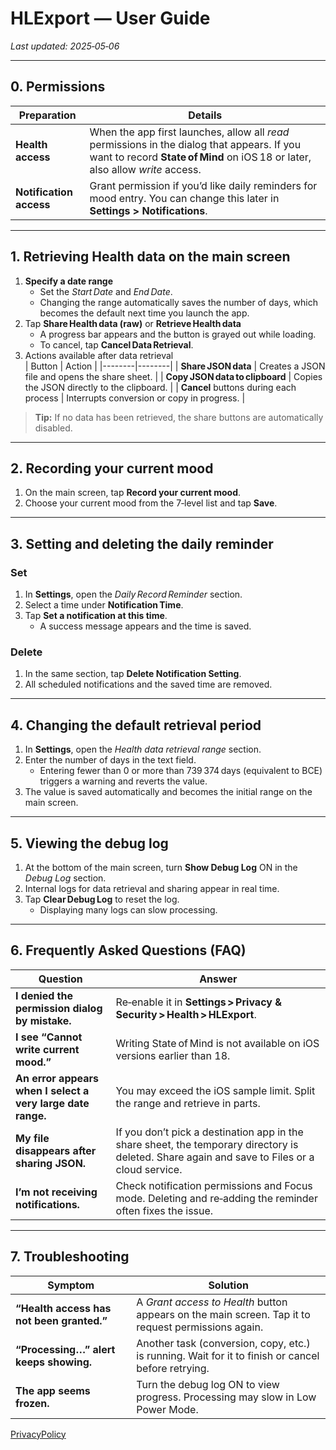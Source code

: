# HLExport — User Guide  
*Last updated: 2025‑05‑06*

---

## 0. Permissions
| Preparation | Details |
|-------------|---------|
| **Health access** | When the app first launches, allow all *read* permissions in the dialog that appears. If you want to record **State of Mind** on iOS 18 or later, also allow *write* access. |
| **Notification access** | Grant permission if you’d like daily reminders for mood entry. You can change this later in **Settings > Notifications**. |

---

## 1. Retrieving Health data on the main screen
1. **Specify a date range**  
   - Set the *Start Date* and *End Date*.  
   - Changing the range automatically saves the number of days, which becomes the default next time you launch the app.
2. Tap **Share Health data (raw)** or **Retrieve Health data**  
   - A progress bar appears and the button is grayed out while loading.  
   - To cancel, tap **Cancel Data Retrieval**.
3. Actions available after data retrieval  
   | Button | Action |
   |--------|--------|
   | **Share JSON data** | Creates a JSON file and opens the share sheet. |
   | **Copy JSON data to clipboard** | Copies the JSON directly to the clipboard. |
   | **Cancel** buttons during each process | Interrupts conversion or copy in progress. |

> **Tip:** If no data has been retrieved, the share buttons are automatically disabled.

---

## 2. Recording your current mood
1. On the main screen, tap **Record your current mood**.  
2. Choose your current mood from the 7‑level list and tap **Save**.  

---

## 3. Setting and deleting the daily reminder
### Set
1. In **Settings**, open the *Daily Record Reminder* section.  
2. Select a time under **Notification Time**.  
3. Tap **Set a notification at this time**.  
   - A success message appears and the time is saved.

### Delete
1. In the same section, tap **Delete Notification Setting**.  
2. All scheduled notifications and the saved time are removed.

---

## 4. Changing the default retrieval period
1. In **Settings**, open the *Health data retrieval range* section.  
2. Enter the number of days in the text field.  
   - Entering fewer than 0 or more than 739 374 days (equivalent to BCE) triggers a warning and reverts the value.  
3. The value is saved automatically and becomes the initial range on the main screen.

---

## 5. Viewing the debug log
1. At the bottom of the main screen, turn **Show Debug Log** ON in the *Debug Log* section.  
2. Internal logs for data retrieval and sharing appear in real time.  
3. Tap **Clear Debug Log** to reset the log.  
   - Displaying many logs can slow processing.

---

## 6. Frequently Asked Questions (FAQ)

| Question | Answer |
|----------|--------|
| **I denied the permission dialog by mistake.** | Re‑enable it in **Settings > Privacy & Security > Health > HLExport**. |
| **I see “Cannot write current mood.”** | Writing State of Mind is not available on iOS versions earlier than 18. |
| **An error appears when I select a very large date range.** | You may exceed the iOS sample limit. Split the range and retrieve in parts. |
| **My file disappears after sharing JSON.** | If you don’t pick a destination app in the share sheet, the temporary directory is deleted. Share again and save to Files or a cloud service. |
| **I’m not receiving notifications.** | Check notification permissions and Focus mode. Deleting and re‑adding the reminder often fixes the issue. |

---

## 7. Troubleshooting

| Symptom | Solution |
|---------|----------|
| **“Health access has not been granted.”** | A *Grant access to Health* button appears on the main screen. Tap it to request permissions again. |
| **“Processing…” alert keeps showing.** | Another task (conversion, copy, etc.) is running. Wait for it to finish or cancel before retrying. |
| **The app seems frozen.** | Turn the debug log ON to view progress. Processing may slow in Low Power Mode. |


[PrivacyPolicy](PrivacyPolicy_ENG)